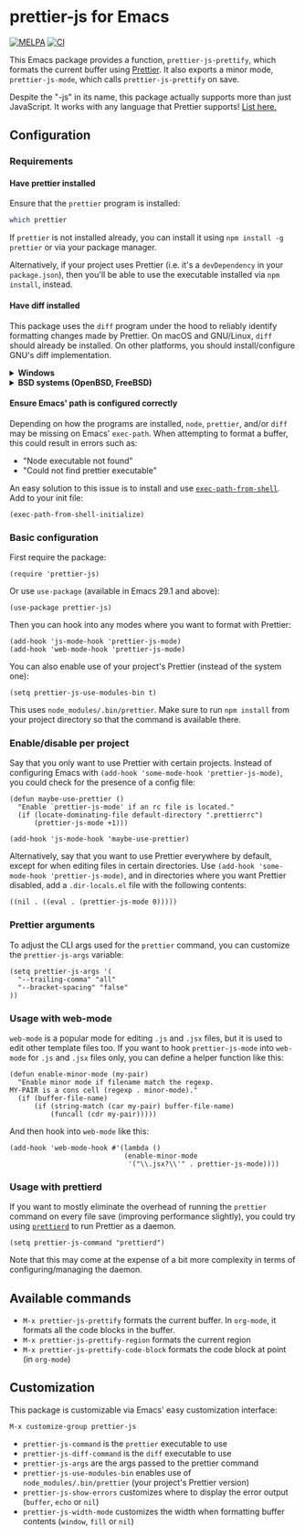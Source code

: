 # prettier-js for Emacs

[![MELPA](http://melpa.org/packages/prettier-js-badge.svg)](http://melpa.org/#/prettier-js) [![CI](https://github.com/prettier/prettier-emacs/actions/workflows/test.yml/badge.svg)](https://github.com/prettier/prettier-emacs/actions/workflows/test.yml)

This Emacs package provides a function, `prettier-js-prettify`, which formats the current buffer using [Prettier](https://github.com/prettier/prettier). It also exports a minor mode, `prettier-js-mode`, which calls `prettier-js-prettify` on save.

Despite the "-js" in its name, this package actually supports more than just JavaScript. It works with any language that Prettier supports! [List here.](https://prettier.io/docs/)

## Configuration

### Requirements

#### Have prettier installed

Ensure that the `prettier` program is installed:

```bash
which prettier
```

If `prettier` is not installed already, you can install it using `npm install -g prettier` or via your package manager.

Alternatively, if your project uses Prettier (i.e. it's a `devDependency` in your `package.json`), then you'll be able to use the executable installed via `npm install`, instead.

#### Have diff installed

This package uses the `diff` program under the hood to reliably identify formatting changes made by Prettier.  On macOS and GNU/Linux, `diff` should already be installed.  On other platforms, you should install/configure GNU's diff implementation.

<details><summary><b>Windows</b></summary>

  On Windows, install via [Chocolatey](https://chocolatey.org/):

  1. Follow the Chocolatey install instructions: https://chocolatey.org/install
  2. Open an Admin PowerShell session
  3. Install the `diff` program: `choco install diffutils`

  Also, make sure that the correct version of `diff` is accessible from your system path; sometimes, multiple conflicting `diff` executables may be installed.
</details>

<details><summary><b>BSD systems (OpenBSD, FreeBSD)</b></summary>

  On BSD systems (like OpenBSD, FreeBSD), the default `diff` program may not support some GNU diff features that this package requires, such as `--strip-trailing-cr`. To resolve this:

  1. Install GNU diff (often called `gdiff` or `gnudiff`):
     - On OpenBSD: `pkg_add gdiff`
     - On FreeBSD: `pkg install diffutils`
  2. Configure this package to use the GNU diff implementation:
     ```elisp
     (setq prettier-js-diff-command "gdiff")
     ```
     (Use the appropriate command name for your system, which might be `gdiff`, `gnudiff`, or `gd`)
</details>

#### Ensure Emacs' path is configured correctly

Depending on how the programs are installed, `node`, `prettier`, and/or `diff` may be missing on Emacs' `exec-path`.  When attempting to format a buffer, this could result in errors such as:

- "Node executable not found"
- "Could not find prettier executable"

An easy solution to this issue is to install and use [`exec-path-from-shell`](https://github.com/purcell/exec-path-from-shell).  Add to your init file:

```elisp
(exec-path-from-shell-initialize)
```

### Basic configuration

First require the package:

```elisp
(require 'prettier-js)
```

Or use `use-package` (available in Emacs 29.1 and above):

```elisp
(use-package prettier-js)
```

Then you can hook into any modes where you want to format with Prettier:

```elisp
(add-hook 'js-mode-hook 'prettier-js-mode)
(add-hook 'web-mode-hook 'prettier-js-mode)
```

You can also enable use of your project's Prettier (instead of the system one):

```elisp
(setq prettier-js-use-modules-bin t)
```

This uses `node_modules/.bin/prettier`. Make sure to run `npm install` from your project directory so that the command is available there.

### Enable/disable per project

Say that you only want to use Prettier with certain projects. Instead of configuring Emacs with `(add-hook 'some-mode-hook 'prettier-js-mode)`, you could check for the presence of a config file:

```elisp
(defun maybe-use-prettier ()
  "Enable `prettier-js-mode' if an rc file is located."
  (if (locate-dominating-file default-directory ".prettierrc")
      (prettier-js-mode +1)))

(add-hook 'js-mode-hook 'maybe-use-prettier)
```

Alternatively, say that you want to use Prettier everywhere by default, except for when editing files in certain directories. Use `(add-hook 'some-mode-hook 'prettier-js-mode)`, and in directories where you want Prettier disabled, add a `.dir-locals.el` file with the following contents:

```elisp
((nil . ((eval . (prettier-js-mode 0)))))
```

### Prettier arguments

To adjust the CLI args used for the `prettier` command, you can customize the `prettier-js-args` variable:

```elisp
(setq prettier-js-args '(
  "--trailing-comma" "all"
  "--bracket-spacing" "false"
))
```

### Usage with web-mode

`web-mode` is a popular mode for editing `.js` and `.jsx` files, but it is used to edit other template files too. If you want to hook `prettier-js-mode` into `web-mode` for `.js` and `.jsx` files only, you can define a helper function like this:

```elisp
(defun enable-minor-mode (my-pair)
  "Enable minor mode if filename match the regexp.
MY-PAIR is a cons cell (regexp . minor-mode)."
  (if (buffer-file-name)
      (if (string-match (car my-pair) buffer-file-name)
          (funcall (cdr my-pair)))))
```

And then hook into `web-mode` like this:

```elisp
(add-hook 'web-mode-hook #'(lambda ()
                            (enable-minor-mode
                             '("\\.jsx?\\'" . prettier-js-mode))))
```

### Usage with prettierd

If you want to mostly eliminate the overhead of running the `prettier` command on every file save (improving performance slightly), you could try using [`prettierd`](https://github.com/fsouza/prettierd) to run Prettier as a daemon.

```elisp
(setq prettier-js-command "prettierd")
```

Note that this may come at the expense of a bit more complexity in terms of configuring/managing the daemon.

## Available commands

* `M-x prettier-js-prettify` formats the current buffer.  In `org-mode`, it formats all the code blocks in the buffer.
* `M-x prettier-js-prettify-region` formats the current region
* `M-x prettier-js-prettify-code-block` formats the code block at point (in `org-mode`)

## Customization

This package is customizable via Emacs' easy customization interface:

```
M-x customize-group prettier-js
```

* `prettier-js-command` is the `prettier` executable to use
* `prettier-js-diff-command` is the `diff` executable to use
* `prettier-js-args` are the args passed to the prettier command
* `prettier-js-use-modules-bin` enables use of `node_modules/.bin/prettier` (your project's Prettier version)
* `prettier-js-show-errors` customizes where to display the error output (`buffer`, `echo` or `nil`)
* `prettier-js-width-mode` customizes the width when formatting buffer contents (`window`, `fill` or `nil`)
